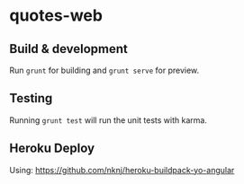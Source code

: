 # quotes-web

## Build & development

Run `grunt` for building and `grunt serve` for preview.

## Testing

Running `grunt test` will run the unit tests with karma.

## Heroku Deploy

Using: https://github.com/nknj/heroku-buildpack-yo-angular

